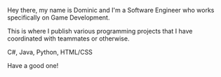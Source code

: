 Hey there, my name is Dominic and I'm a Software Engineer who works specifically on Game Development.

This is where I publish various programming projects that I have coordinated with teammates or otherwise.

C#, Java, Python, HTML/CSS

Have a good one!
